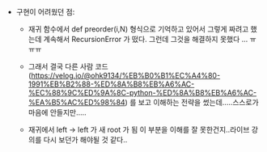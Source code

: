 - 구현이 어려웠던 점:
  
  - 재귀 함수에서 def preorder(i,N) 형식으로 기억하고 있어서 그렇게 짜려고 했는데 계속해서 RecursionError 가 떴다. 그런데 그것을 해결하지 못했다 ... ㅠㅠㅠ
  
  - 그래서 결국 다른 사람 코드(https://velog.io/@ohk9134/%EB%B0%B1%EC%A4%80-1991%EB%B2%88-%ED%8A%B8%EB%A6%AC-%EC%88%9C%ED%9A%8C-python-%ED%8A%B8%EB%A6%AC-%EA%B5%AC%ED%98%84) 를 보고 이해하는 전략을 썼는데.....스스로가 마음에 안들지만.....
  
  - 재귀에서 left -> left 가 새 root 가 됨 이 부분을 이해를 잘 못한건지..라이브 강의를 다시 보던가 해야될 것 같다..
































